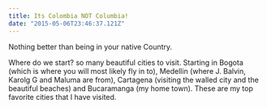 ```yaml
---
title: Its Colombia NOT Columbia!
date: "2015-05-06T23:46:37.121Z"
---
```


Nothing better than being in your native Country.

Where do we start? so many beautiful cities to visit. Starting in Bogota (which is where you will most likely fly in to), Medellin (where J. Balvin, Karolg G and Maluma are from), Cartagena (visiting the walled city and the beautiful beaches) and Bucaramanga (my home town). These are my top favorite cities that I have visited. 